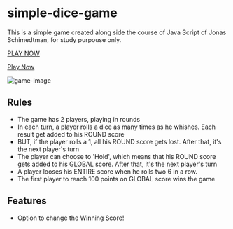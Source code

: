 # simple-dice-game
This is a simple game created along side the course of Java Script of Jonas Schimedtman, for study purpouse only.

<a href="#" class="myButton">PLAY NOW</a>

[Play Now](https://sandrolevy.github.io/simple-dice-game/)

![game-image](https://github.com/sandrolevy/simpledicegame.github.io/blob/master/game-image.png?raw=true)




## Rules

- The game has 2 players, playing in rounds
- In each turn, a player rolls a dice as many times as he whishes. Each result get added to his ROUND score
- BUT, if the player rolls a 1, all his ROUND score gets lost. After that, it's the next player's turn
- The player can choose to 'Hold', which means that his ROUND score gets added to his GLOBAL score. After that, it's the next player's turn
- A player looses his ENTIRE score when he rolls two 6 in a row.
- The first player to reach 100 points on GLOBAL score wins the game

## Features
- Option to change the Winning Score!

